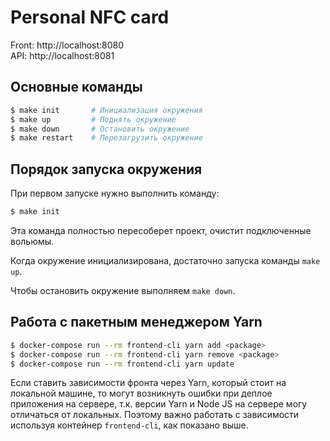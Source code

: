 # Personal NFC card

Front: http://localhost:8080  
API: http://localhost:8081

## Основные команды

```bash
$ make init       # Инициализация окружения
$ make up         # Поднять окружение
$ make down       # Остановить окружение
$ make restart    # Перезагрузить окружение
```

## Порядок запуска окружения

При первом запуске нужно выполнить команду:
```bash
$ make init
```

Эта команда полностью пересоберет проект, очистит подключенные вольюмы.

Когда окружение инициализирована, достаточно запуска команды `make up`.

Чтобы остановить окружение выполняем `make down`. 

## Работа с пакетным менеджером Yarn

```bash
$ docker-compose run --rm frontend-cli yarn add <package>
$ docker-compose run --rm frontend-cli yarn remove <package>
$ docker-compose run --rm frontend-cli yarn update
```

Если ставить зависимости фронта через Yarn, который стоит на локальной машине, то могут возникнуть ошибки при деплое приложения на сервере, т.к. версии Yarn и Node JS на сервере могу отличаться от локальных. Поэтому важно работать с зависимости используя контейнер `frontend-cli`, как показано выше.
